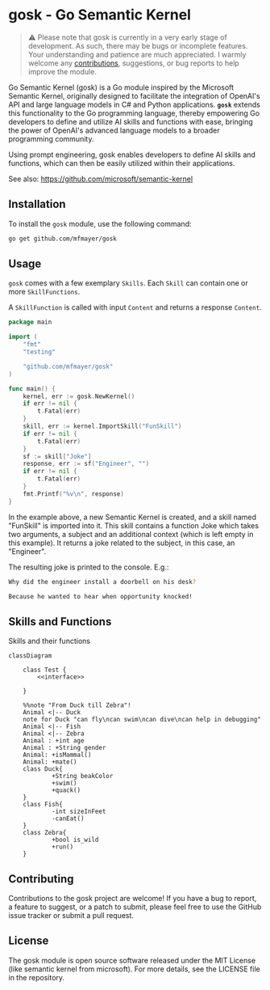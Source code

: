 # gosk - Go Semantic Kernel

> ⚠️ Please note that gosk is currently in a very early stage of development. As such, there may be bugs or incomplete features. Your understanding and patience are much appreciated. I warmly welcome any [contributions](#contributing), suggestions, or bug reports to help improve the module.

Go Semantic Kernel (gosk) is a Go module inspired by the Microsoft Semantic Kernel, originally designed to facilitate the integration of OpenAI's API and large language models in C# and Python applications. **`gosk`** extends this functionality to the Go programming language, thereby empowering Go developers to define and utilize AI skills and functions with ease, bringing the power of OpenAI's advanced language models to a broader programming community.

Using prompt engineering, gosk enables developers to define AI skills and functions, which can then be easily utilized within their applications.

See also: <https://github.com/microsoft/semantic-kernel>

## Installation

To install the `gosk` module, use the following command:

```bash
go get github.com/mfmayer/gosk
```

## Usage

`gosk` comes with a few exemplary `Skills`. Each `Skill` can contain one or more `SkillFunctions`.

A `SkillFunction` is called with input `Content` and returns a response `Content`.

```go
package main

import (
	"fmt"
	"testing"

	"github.com/mfmayer/gosk"
)

func main() {
	kernel, err := gosk.NewKernel()
	if err != nil {
		t.Fatal(err)
	}
	skill, err := kernel.ImportSkill("FunSkill")
	if err != nil {
		t.Fatal(err)
	}
	sf := skill["Joke"]
	response, err := sf("Engineer", "")
	if err != nil {
		t.Fatal(err)
	}
	fmt.Printf("%v\n", response)
}
```

In the example above, a new Semantic Kernel is created, and a skill named "FunSkill" is imported into it. This skill contains a function Joke which takes two arguments, a subject and an additional context (which is left empty in this example). It returns a joke related to the subject, in this case, an "Engineer".

The resulting joke is printed to the console. E.g.:

```bash
Why did the engineer install a doorbell on his desk?

Because he wanted to hear when opportunity knocked!
```

## Skills and Functions

Skills and their functions 

```mermaid
classDiagram
	
	class Test {
		<<interface>>
	
	}
	
	%%note "From Duck till Zebra"!
	Animal <|-- Duck
	note for Duck "can fly\ncan swim\ncan dive\ncan help in debugging"
	Animal <|-- Fish
	Animal <|-- Zebra
	Animal : +int age
	Animal : +String gender
	Animal: +isMammal()
	Animal: +mate()
	class Duck{
			+String beakColor
			+swim()
			+quack()
	}
	class Fish{
			-int sizeInFeet
			-canEat()
	}
	class Zebra{
			+bool is_wild
			+run()
	}
```

## Contributing

Contributions to the gosk project are welcome! If you have a bug to report, a feature to suggest, or a patch to submit, please feel free to use the GitHub issue tracker or submit a pull request.

## License

The gosk module is open source software released under the MIT License (like semantic kernel from microsoft). For more details, see the LICENSE file in the repository.